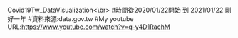 <br>Covid19Tw_DataVisualization<\br>
#時間從2020/01/22開始 到 2021/01/22 剛好一年
#資料來源:data.gov.tw
#My youtube URL:https://www.youtube.com/watch?v=q-y4D1RachM

